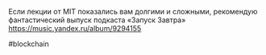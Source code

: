 
Если лекции от MIT показались вам долгими и сложными, рекомендую фантастический выпуск подкаста «Запуск Завтра» https://music.yandex.ru/album/9294155

#blockchain 
